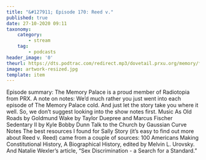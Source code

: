 ```yaml
---
title: "&#127911; Episode 170: Reed v."
published: true
date: 27-10-2020 09:11
taxonomy:
    category:
        - stream
    tag:
        - podcasts
header_image: '0'
theurl: https://dts.podtrac.com/redirect.mp3/dovetail.prxu.org/memory/f7d4a21f-2eed-4325-b543-9b4dd45df5cf/thememorypalace.mp3
image: artwork-resized.jpg
template: item
--- 
```

Episode summary: The Memory Palace is a proud member of Radiotopia from PRX. A note on notes: We’d much rather you just went into each episode of The Memory Palace cold. And just let the story take you where it well. So, we don’t suggest looking into the show notes first. Music As Old Roads by Goldmund Wake by Taylor Duepree and Marcus Fischer Sedentary II by Kyle Bobby Dunn Talk to the Church by Gaussian Curve Notes The best resources I found for Sally Story (it’s easy to find out more about Reed v. Reed) came from a couple of sources: 100 Americans Making Constitutional History, A Biographical History, edited by Melvin L. Urovsky. And Natalie Wexler’s article, “Sex Discrimination - a Search for a Standard.”
